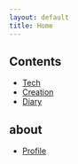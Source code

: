 ```yaml
---
layout: default
title: Home
---
```


## Contents

- [Tech](/posts.html)
- [Creation](/creation.html)
- [Diary](/diary.html)


## about

- [Profile](/about.html)

